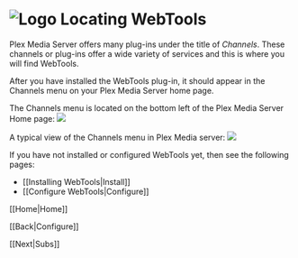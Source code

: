 # ![Logo](https://github.com/ukdtom/WebTools.bundle/blob/master/Wiki/WebTools/Logos/WebTools-48x48.png) Locating WebTools

Plex Media Server offers many plug-ins under the title of _Channels_. These channels or plug-ins offer a wide variety of services and this is where you will find WebTools.

After you have installed the WebTools plug-in, it should appear in the Channels menu on your Plex Media Server home page.

The Channels menu is located on the bottom left of the Plex Media Server Home page:
![](https://github.com/ukdtom/WebTools.bundle/blob/master/Wiki/WebTools/Configuration/LWT-image02.png)

A typical view of the Channels menu in Plex Media server:
![](https://github.com/ukdtom/WebTools.bundle/blob/master/Wiki/WebTools/Configuration/LWT-image01.png)

If you have not installed or configured WebTools yet, then see the following pages:
* [[Installing WebTools|Install]]
* [[Configure WebTools|Configure]]

[[Home|Home]]

[[Back|Configure]]

[[Next|Subs]]